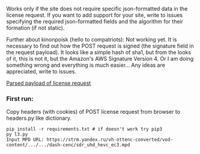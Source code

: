 Works only if the site does not require specific json-formatted data in the license request. 
If you want to add support for your site, write to issues specifying the required json-formatted fields and the algorithm for their formation (if not static).

Further about kinonpoisk (hello to compatriots):
Not working yet.
It is necessary to find out how the POST request is signed (the signature field in the request payload). 
It looks like a simple hash of sha1, but from the looks of it, this is not it, but the Amazon's AWS Signature Version 4. Or I am doing something wrong and everything is much easier...
Any ideas are appreciated, write to issues.

[Parsed payload of license request](https://user-images.githubusercontent.com/43696206/145263764-349dd8be-58ec-4d42-9524-4a098b0fe5e3.png)

<h3>First run: </h3>
Copy headers (with cookies) of POST license request from browser to headers.py like dictionary.
</br>

```
pip install -r requirements.txt # if doesn't work try pip3
py l3.py
Input MPD URL: https://strm.yandex.ru/vh-ottenc-converted/vod-content/.../.../dash-cenc/sdr_uhd_hevc_ec3.mpd
```
